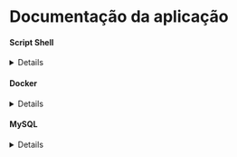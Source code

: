 # Documentação da aplicação

#### Script Shell
<details>

Para executar o docker basta rodar o comando `chmod +x detectos.sh`.
No terminal rode o comando `./detectos.sh`.
Estes passos irá instalar o Docker na sua máquina via comando de linha a partir do script Shell, e após isso rodar a imagem do projeto.
</details>

#### Docker
<details>

O banco de dados está sendo gerado via Docker no arquivo `docker-compose.yml`.
Então você precisa do docker instalado em sua máquina para isso, o script shell `detectos.sh` resolverá este problema.
O Docker resolverá o problema se caso, você não tiver o driver do banco de dados instalados em sua máquina.
</details>

#### MySQL
<details>

Por padrão o projeto usa o banco de dados MySQL, porém você pode alterar no `docker-compose.yml` no parametro: `image: mysql` para `image: SQL desejado`.
Poderá escolher seu banco de dados relacionais a partir deste link: [Docker Hub](https://hub.docker.com/search?q=)
</details>